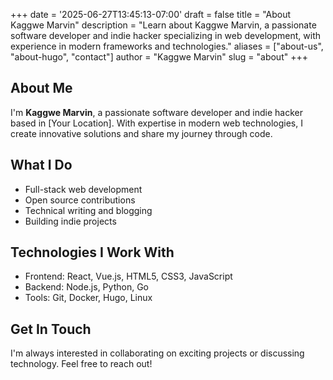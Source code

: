 +++
date = '2025-06-27T13:45:13-07:00'
draft = false
title = "About Kaggwe Marvin"
description = "Learn about Kaggwe Marvin, a passionate software developer and indie hacker specializing in web development, with experience in modern frameworks and technologies."
aliases = ["about-us", "about-hugo", "contact"]
author = "Kaggwe Marvin" 
slug = "about"
+++

## About Me

I'm **Kaggwe Marvin**, a passionate software developer and indie hacker based in [Your Location]. With expertise in modern web technologies, I create innovative solutions and share my journey through code.

## What I Do

- Full-stack web development
- Open source contributions
- Technical writing and blogging
- Building indie projects

## Technologies I Work With

- Frontend: React, Vue.js, HTML5, CSS3, JavaScript
- Backend: Node.js, Python, Go
- Tools: Git, Docker, Hugo, Linux

## Get In Touch

I'm always interested in collaborating on exciting projects or discussing technology. Feel free to reach out!
